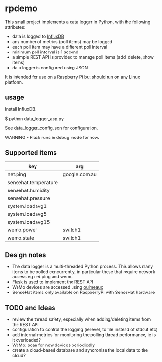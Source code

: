 # rpdemo

This small project implements a data logger in Python, with the following attributes:

 * data is logged to [InfluxDB](https://www.influxdata.com/)
 * any number of metrics (poll items) may be logged
 * each poll item may have a different poll interval
 * minimum poll interval is 1 second
 * a simple REST API is provided to manage poll items (add, delete, show items)
 * data logger is configured using JSON

It is intended for use on a Raspberry Pi but should run on any Linux platform.

## usage

Install InfluxDB.

$ python data_logger_app.py

See data_logger_config.json for configuration.

WARNING - Flask runs in debug mode for now.


## Supported items

   | key                   | arg                    |
   | --------------------- | ---------------------- |
   | net.ping              | google.com.au          |
   | sensehat.temperature  |                        |
   | sensehat.humidity     |                        |
   | sensehat.pressure     |                        |
   | system.loadavg1       |                        |
   | system.loadavg5       |                        |
   | system.loadavg15      |                        |
   | wemo.power            | switch1                |
   | wemo.state            | switch1                |


## Design notes

 * The data logger is a multi-threaded Python process. This allows many items to be polled concurrently,
   in particular those that require network access eg net.ping and wemo.
 * Flask is used to implement the REST API
 * WeMo devices are accessed using [ouimeaux](http://ouimeaux.readthedocs.io/en/latest/readme.html)
 * SenseHat items only available on RaspberryPi with SenseHat hardware


## TODO and Ideas

 * review the thread safety, especially when adding/deleting items from the REST API
 * configuration to control the logging (ie level, to file instead of stdout etc)
 * add internal metrics for monitoring the polling thread performance, ie is it overloaded?
 * WeMo: scan for new devices periodically
 * create a cloud-based database and syncronise the local data to the cloud?

